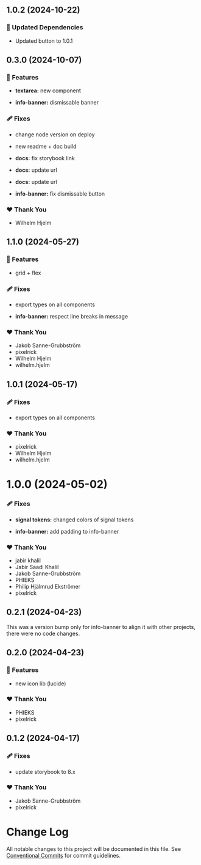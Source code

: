 ## 1.0.2 (2024-10-22)

### 🧱 Updated Dependencies

- Updated button to 1.0.1

## 0.3.0 (2024-10-07)

### 🚀 Features

- **textarea:** new component

- **info-banner:** dismissable banner

### 🩹 Fixes

- change node version on deploy

- new readme + doc build

- **docs:** fix storybook link

- **docs:** update url

- **docs:** update url

- **info-banner:** fix dismissable button

### ❤️ Thank You

- Wilhelm Hjelm

## 1.1.0 (2024-05-27)

### 🚀 Features

- grid + flex

### 🩹 Fixes

- export types on all components

- **info-banner:** respect line breaks in message

### ❤️ Thank You

- Jakob Sanne-Grubbström
- pixelrick
- Wilhelm Hjelm
- wilhelm.hjelm

## 1.0.1 (2024-05-17)

### 🩹 Fixes

- export types on all components

### ❤️ Thank You

- pixelrick
- Wilhelm Hjelm
- wilhelm.hjelm

# 1.0.0 (2024-05-02)

### 🩹 Fixes

- **signal tokens:** changed colors of signal tokens

- **info-banner:** add padding to info-banner

### ❤️ Thank You

- jabir khalil
- Jabir Saadi Khalil
- Jakob Sanne-Grubbström
- PHIEKS
- Philip Hjälmrud Ekströmer
- pixelrick

## 0.2.1 (2024-04-23)

This was a version bump only for info-banner to align it with other projects, there were no code changes.

## 0.2.0 (2024-04-23)

### 🚀 Features

- new icon lib (lucide)

### ❤️ Thank You

- PHIEKS
- pixelrick

## 0.1.2 (2024-04-17)

### 🩹 Fixes

- update storybook to 8.x

### ❤️ Thank You

- Jakob Sanne-Grubbström
- pixelrick

# Change Log

All notable changes to this project will be documented in this file.
See [Conventional Commits](https://conventionalcommits.org) for commit guidelines.

